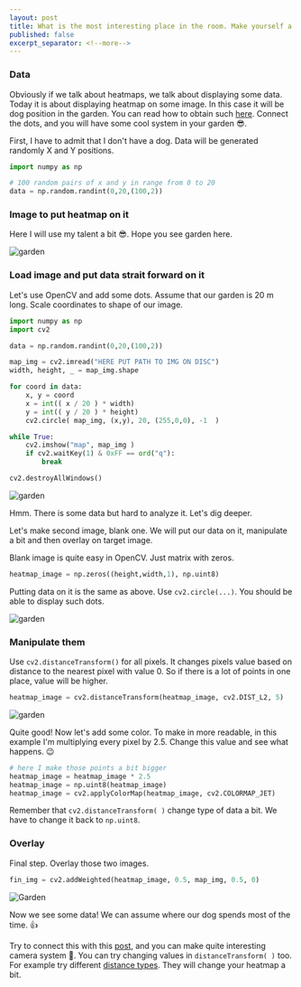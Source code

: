```yaml
---
layout: post
title: What is the most interesting place in the room. Make yourself a heatmap.
published: false
excerpt_separator: <!--more-->
---
```


### Data 

Obviously if we talk about heatmaps, we talk about displaying some data. Today it is about displaying heatmap on some image. In this case it will be dog position in the garden. You can read how to obtain such [here](https://jakubszwajka.github.io/Maping-coordinates-from-frame-to-flat-space/). Connect the dots, and you will have some cool system in your garden 😎.

<!--more-->

First, I have to admit that I don't have a dog. Data will be generated randomly X and Y positions. 

```python 
import numpy as np

# 100 random pairs of x and y in range from 0 to 20
data = np.random.randint(0,20,(100,2))
```

### Image to put heatmap on it 

Here I will use my talent a bit 😎. Hope you see garden here. 

![garden](https://github.com/JakubSzwajka/JakubSzwajka.github.io/blob/master/_posts/_images/garden.png?raw=true)

### Load image and put data strait forward on it

Let's use OpenCV and add some dots. Assume that our garden is 20 m long. Scale coordinates to shape of our image.

```python 
import numpy as np 
import cv2 

data = np.random.randint(0,20,(100,2))

map_img = cv2.imread("HERE PUT PATH TO IMG ON DISC")
width, height, _ = map_img.shape 

for coord in data:
    x, y = coord
    x = int(( x / 20 ) * width)
    y = int(( y / 20 ) * height)
    cv2.circle( map_img, (x,y), 20, (255,0,0), -1  )

while True:
    cv2.imshow("map", map_img )
    if cv2.waitKey(1) & 0xFF == ord("q"):
        break

cv2.destroyAllWindows()
```

![garden](https://github.com/JakubSzwajka/JakubSzwajka.github.io/blob/master/_posts/_images/garden_2.png?raw=true)

Hmm. There is some data but hard to analyze it. Let's dig deeper.

Let's make second image, blank one. We will put our data on it, manipulate a bit and then overlay on target image. 

Blank image is quite easy in OpenCV. Just matrix with zeros.  

```python
heatmap_image = np.zeros((height,width,1), np.uint8) 
```
Putting data on it is the same as above. Use ```cv2.circle(...)```. You should be able to display such dots.

![garden](https://github.com/JakubSzwajka/JakubSzwajka.github.io/blob/master/_posts/_images/garden_3.png?raw=true)

### Manipulate them

Use ``cv2.distanceTransform()`` for all pixels. It changes pixels value based on distance to the nearest pixel with value 0. So if there is a lot of points in one place, value will be higher.  


```python
heatmap_image = cv2.distanceTransform(heatmap_image, cv2.DIST_L2, 5)
```
![garden](https://github.com/JakubSzwajka/JakubSzwajka.github.io/blob/master/_posts/_images/garden_5.png?raw=true)

Quite good! Now let's add some color. To make in more readable, in this example I'm multiplying every pixel by 2.5. Change this value and see what happens. 😉 

```python
# here I make those points a bit bigger
heatmap_image = heatmap_image * 2.5
heatmap_image = np.uint8(heatmap_image)
heatmap_image = cv2.applyColorMap(heatmap_image, cv2.COLORMAP_JET)
```

Remember that ``cv2.distanceTransform( )`` change type of data a bit. We have to change it back to ``np.uint8``.  

### Overlay 
Final step. Overlay those two images. 

```python
fin_img = cv2.addWeighted(heatmap_image, 0.5, map_img, 0.5, 0)
```

![Garden](https://github.com/JakubSzwajka/JakubSzwajka.github.io/blob/master/_posts/_images/garden_4.png?raw=true)

Now we see some data! We can assume where our dog spends most of the time. 👍

Try to connect this with this [post](https://jakubszwajka.github.io/Maping-coordinates-from-frame-to-flat-space/), and you can make quite interesting camera system 🤔.  You can try changing values in ``distanceTransform( )`` too. For example try different [distance types](https://docs.opencv.org/3.4/d7/d1b/group__imgproc__misc.html#gaa2bfbebbc5c320526897996aafa1d8eb). They will change your heatmap a bit. 